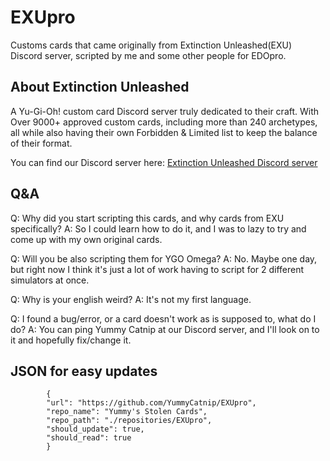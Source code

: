 # EXUpro

Customs cards that came originally from Extinction Unleashed(EXU) Discord server, scripted by me and some other people for EDOpro.

## About Extinction Unleashed

A Yu-Gi-Oh! custom card Discord server truly dedicated to their craft.
With Over 9000+ approved custom cards, including more than 240 archetypes, all while also having their own Forbidden & Limited list to keep the balance of their format.

You can find our Discord server here:
[Extinction Unleashed Discord server](https://discord.gg/extinctionunleashed)

## Q&A

Q: Why did you start scripting this cards, and why cards from EXU specifically?
A: So I could learn how to do it, and I was to lazy to try and come up with my own original cards.

Q: Will you be also scripting them for YGO Omega?
A: No. Maybe one day, but right now I think it's just a lot of work having to script for 2 different simulators at once.

Q: Why is your english weird?
A: It's not my first language.

Q: I found a bug/error, or a card doesn't work as is supposed to, what do I do?
A: You can ping Yummy Catnip at our Discord server, and I'll look on to it and hopefully fix/change it.

## JSON for easy updates
```
		{
		"url": "https://github.com/YummyCatnip/EXUpro",
		"repo_name": "Yummy's Stolen Cards",
		"repo_path": "./repositories/EXUpro",
		"should_update": true,
		"should_read": true
		}
```
